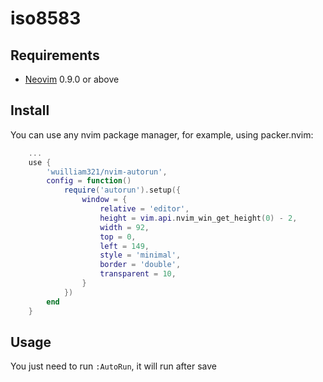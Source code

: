# iso8583

## Requirements
 * [Neovim](https://neovim.io/) 0.9.0 or above

## Install
You can use any nvim package manager, for example, using packer.nvim:

```lua
    ...
    use {
        'wuilliam321/nvim-autorun',
        config = function()
            require('autorun').setup({
                window = {
                    relative = 'editor',
                    height = vim.api.nvim_win_get_height(0) - 2,
                    width = 92,
                    top = 0,
                    left = 149,
                    style = 'minimal',
                    border = 'double',
                    transparent = 10,
                }
            })
        end
    }
```

## Usage

You just need to run `:AutoRun`, it will run after save
